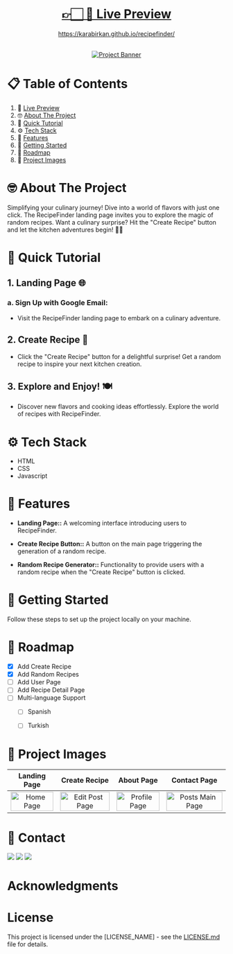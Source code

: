 <div align="center">

# <a name="live">[👉🏻 🔗 Live Preview](https://karabirkan.github.io/recipefinder/)</a>
https://karabirkan.github.io/recipefinder/</div>


<div align="center">
  <br />
    <a href="https://karabirkan.github.io/recipefinder/" target="_blank">
      <img src="https://i.imgur.com/R7Ewnuk.jpg" alt="Project Banner">
    </a>
  <br />


</div>

# 📋 <a name="table">Table of Contents</a>

1. 🔗 [Live Preview](#live)
2. 🤓 [About The Project](#About)
3. 🚀 [ Quick Tutorial](#tutorial)
4. ⚙️ [Tech Stack](#tech-stack)
5. 🧰 [Features](#features)
6. 🔑 [Getting Started](#getting-started)
7. 📍 [Roadmap](#roadmap)
8. 📸 [Project Images](#screen-shots)


# <a name="About">🤓 About The Project</a>

Simplifying your culinary journey! Dive into a world of flavors with just one click. The RecipeFinder landing page invites you to explore the magic of random recipes. Want a culinary surprise? Hit the "Create Recipe" button and let the kitchen adventures begin! 🌮✨


# <a name="tutorial">🚀 Quick Tutorial</a>
 
## 1. Landing Page 🌐

### a. Sign Up with Google Email:
- Visit the RecipeFinder landing page to embark on a culinary adventure.

## 2. Create Recipe 🌮

- Click the "Create Recipe" button for a delightful surprise! Get a random recipe to inspire your next kitchen creation.


## 3. Explore and Enjoy! 🍽️

- Discover new flavors and cooking ideas effortlessly. Explore the world of recipes with RecipeFinder.


# <a name="tech-stack">⚙️ Tech Stack</a>

- HTML
- CSS
- Javascript


# <a name="features">🧰 Features</a>

-   **Landing Page::** A welcoming interface introducing users to RecipeFinder.

-   **Create Recipe Button::** A button on the main page triggering the generation of a random recipe.
    
-   **Random Recipe Generator::** Functionality to provide users with a random recipe when the "Create Recipe" button is clicked.

  

<!-- GETTING STARTED -->
# <a name="getting-started">🔑 Getting Started</a>

Follow these steps to set up the project locally on your machine.




<!-- ROADMAP -->
# <a name="roadmap">📍 Roadmap</a>

- [x] Add Create Recipe
- [x] Add Random Recipes
- [ ] Add User Page
- [ ] Add Recipe Detail Page 
- [ ] Multi-language Support
    - [ ] Spanish
    - [ ] Turkish



# <a name="screen-shots">📸 Project Images</a>

<div>


|                                                                                    Landing Page                                                                                     |                                                                                   Create Recipe                                                                                   |                                                                                About Page                                                                             |                                                                             Contact Page                                                                              |
| :--------------------------------------------------------------------------------------------------------------------------------------------------------------------------------------: | :----------------------------------------------------------------------------------------------------------------------------------------------------------------------------------: | :----------------------------------------------------------------------------------------------------------------------------------------------------------------------------------------: | :----------------------------------------------------------------------------------------------------------------------------------------------------------------------------------------: |
| <img src="https://i.imgur.com/3UfvnmB.png" title="Home Page " width="100%" crossorigin> | <img src="https://i.imgur.com/LUxqXMy.png" title="Edit Post Page" width="100%" crossorigin> | <img src="https://i.imgur.com/5FXEimm.png" title="Profile Page  " width="100%" crossorigin> | <img src="https://i.imgur.com/P2kM5Sx.png" title="Posts Main Page" width="100%" crossorigin> |
</div>

# <a name="contact">📲 Contact</a>


<a href="https://www.linkedin.com/in/karabirkan/" target="_blank"><img src="https://img.shields.io/badge/LinkedIn-0077B5?style=for-the-badge&logo=linkedin&logoColor=white" /></a>
<a href="https://birkankara.com" target="_blank"><img src="https://img.shields.io/badge/bio.link-000000%7D?style=for-the-badge&logo=biolink&logoColor=white" /></a>
<a href="https://github.com/karabirkan" target="_blank"><img src="https://img.shields.io/badge/GitHub-100000?style=for-the-badge&logo=github&logoColor=white" /></a>

<!-- ACKNOWLEDGMENTS -->
# Acknowledgments


<!-- LICENSE -->
# License

This project is licensed under the [LICENSE_NAME] - see the [LICENSE.md](LICENSE.md) file for details.






